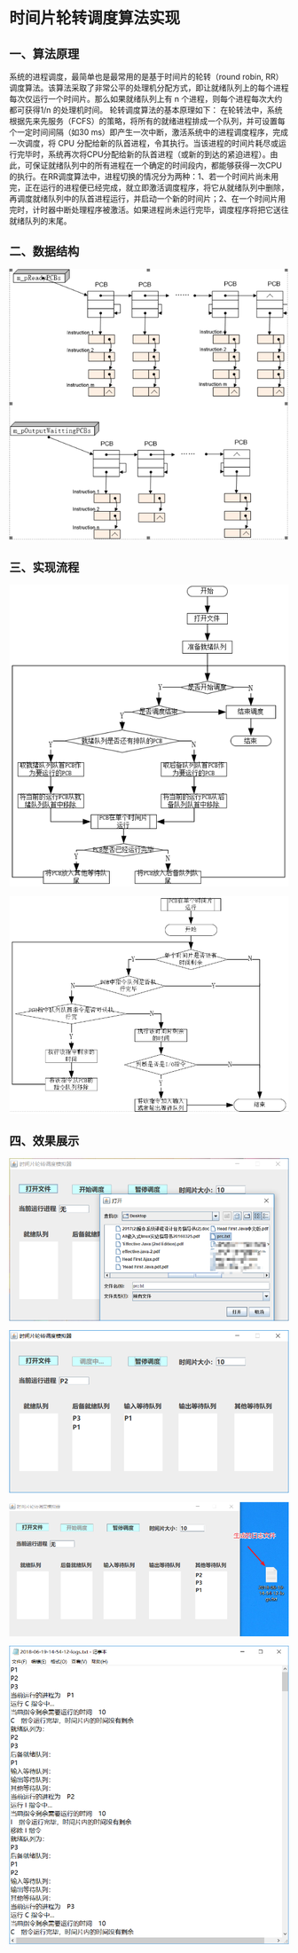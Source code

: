 # 时间片轮转调度算法实现

## 一、算法原理
系统的进程调度，最简单也是最常用的是基于时间片的轮转（round robin, RR）调度算法。该算法采取了非常公平的处理机分配方式，即让就绪队列上的每个进程每次仅运行一个时间片。那么如果就绪队列上有 n 个进程，则每个进程每次大约都可获得1/n 的处理机时间。
	轮转调度算法的基本原理如下：
	在轮转法中，系统根据先来先服务（FCFS）的策略，将所有的就绪进程排成一个队列，并可设置每个一定时间间隔（如30 ms）即产生一次中断，激活系统中的进程调度程序，完成一次调度，将 CPU 分配给新的队首进程，令其执行。当该进程的时间片耗尽或运行完毕时，系统再次将CPU分配给新的队首进程（或新的到达的紧迫进程）。由此，可保证就绪队列中的所有进程在一个确定的时间段内，都能够获得一次CPU的执行。在RR调度算法中，进程切换的情况分为两种：1、若一个时间片尚未用完，正在运行的进程便已经完成，就立即激活调度程序，将它从就绪队列中删除，再调度就绪队列中的队首进程运行，并启动一个新的时间片；2、在一个时间片用完时，计时器中断处理程序被激活。如果进程尚未运行完毕，调度程序将把它送往就绪队列的末尾。

## 二、数据结构

![数据结构](./image/数据结构.png)

## 三、实现流程

![主程序流程](./image/主程序流程.png)

![子程序流程](./image/子程序流程.png)

## 四、效果展示

![选择进程描述文件](./image/选择进程描述文件.png)

![调度过程](./image/调度过程.png)

![调度结束](./image/调度结束.png)

![日志文件](./image/日志文件.png)